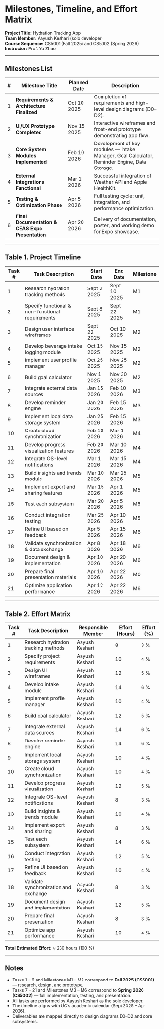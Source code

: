 # Milestones, Timeline, and Effort Matrix

**Project Title:** Hydration Tracking App  
**Team Member:** Aayush Keshari (solo developer)  
**Course Sequence:** CS5001 (Fall 2025) and CS5002 (Spring 2026)  
**Instructor:** Prof. Yu Zhao  

---

## Milestones List

| **#** | **Milestone Title** | **Planned Date** | **Description** |
|-------|---------------------|------------------|-----------------|
| 1 | **Requirements & Architecture Finalized** | Oct 10 2025 | Completion of requirements and high-level design diagrams (D0–D2). |
| 2 | **UI/UX Prototype Completed** | Nov 15 2025 | Interactive wireframes and front-end prototype demonstrating app flow. |
| 3 | **Core System Modules Implemented** | Feb 10 2026 | Development of key modules — Intake Manager, Goal Calculator, Reminder Engine, Data Storage. |
| 4 | **External Integrations Functional** | Mar 1 2026 | Successful integration of Weather API and Apple HealthKit. |
| 5 | **Testing & Optimization Phase** | Apr 5 2026 | Full testing cycle: unit, integration, and performance optimization. |
| 6 | **Final Documentation & CEAS Expo Presentation** | Apr 20 2026 | Delivery of documentation, poster, and working demo for Expo showcase. |

---

## Table 1. Project Timeline

| **Task #** | **Task Description** | **Start Date** | **End Date** | **Milestone** |
|-------------|----------------------|----------------|---------------|----------------|
| 1 | Research hydration tracking methods | Sept 2 2025 | Sept 10 2025 | M1 |
| 2 | Specify functional & non-functional requirements | Sept 8 2025 | Sept 22 2025 | M1 |
| 3 | Design user interface wireframes | Sept 22 2025 | Oct 10 2025 | M2 |
| 4 | Develop beverage intake logging module | Oct 15 2025 | Nov 15 2025 | M2 |
| 5 | Implement user profile manager | Oct 25 2025 | Nov 25 2025 | M2 |
| 6 | Build goal calculator | Nov 1 2025 | Nov 30 2025 | M2 |
| 7 | Integrate external data sources | Jan 15 2026 | Feb 10 2026 | M3 |
| 8 | Develop reminder engine | Jan 20 2026 | Feb 15 2026 | M3 |
| 9 | Implement local data storage system | Jan 25 2026 | Feb 15 2026 | M3 |
| 10 | Create cloud synchronization | Feb 10 2026 | Mar 1 2026 | M4 |
| 11 | Develop progress visualization features | Feb 20 2026 | Mar 10 2026 | M4 |
| 12 | Integrate OS-level notifications | Mar 1 2026 | Mar 15 2026 | M4 |
| 13 | Build insights and trends module | Mar 10 2026 | Mar 25 2026 | M5 |
| 14 | Implement export and sharing features | Mar 15 2026 | Apr 1 2026 | M5 |
| 15 | Test each subsystem | Mar 20 2026 | Apr 5 2026 | M5 |
| 16 | Conduct integration testing | Mar 25 2026 | Apr 10 2026 | M5 |
| 17 | Refine UI based on feedback | Apr 5 2026 | Apr 15 2026 | M6 |
| 18 | Validate synchronization & data exchange | Apr 8 2026 | Apr 18 2026 | M6 |
| 19 | Document design & implementation | Apr 10 2026 | Apr 20 2026 | M6 |
| 20 | Prepare final presentation materials | Apr 10 2026 | Apr 22 2026 | M6 |
| 21 | Optimize application performance | Apr 12 2026 | Apr 22 2026 | M6 |

---

## Table 2. Effort Matrix

| **Task #** | **Task Description** | **Responsible Member** | **Effort (Hours)** | **Effort (%)** |
|-------------|----------------------|-------------------------|-------------------|----------------|
| 1 | Research hydration tracking methods | Aayush Keshari | 8 | 3 % |
| 2 | Specify project requirements | Aayush Keshari | 10 | 4 % |
| 3 | Design UI wireframes | Aayush Keshari | 12 | 5 % |
| 4 | Develop intake module | Aayush Keshari | 14 | 6 % |
| 5 | Implement profile manager | Aayush Keshari | 10 | 4 % |
| 6 | Build goal calculator | Aayush Keshari | 12 | 5 % |
| 7 | Integrate external data sources | Aayush Keshari | 14 | 6 % |
| 8 | Develop reminder engine | Aayush Keshari | 14 | 6 % |
| 9 | Implement local storage system | Aayush Keshari | 10 | 4 % |
| 10 | Create cloud synchronization | Aayush Keshari | 10 | 4 % |
| 11 | Develop progress visualization | Aayush Keshari | 12 | 5 % |
| 12 | Integrate OS-level notifications | Aayush Keshari | 8 | 3 % |
| 13 | Build insights & trends module | Aayush Keshari | 10 | 4 % |
| 14 | Implement export and sharing | Aayush Keshari | 8 | 3 % |
| 15 | Test each subsystem | Aayush Keshari | 14 | 6 % |
| 16 | Conduct integration testing | Aayush Keshari | 12 | 5 % |
| 17 | Refine UI based on feedback | Aayush Keshari | 10 | 4 % |
| 18 | Validate synchronization and exchange | Aayush Keshari | 8 | 3 % |
| 19 | Document design and implementation | Aayush Keshari | 12 | 5 % |
| 20 | Prepare final presentation | Aayush Keshari | 8 | 3 % |
| 21 | Optimize app performance | Aayush Keshari | 10 | 4 % |

**Total Estimated Effort:** ≈ 230 hours (100 %)

---

## Notes
- Tasks 1 – 6 and Milestones M1 – M2 correspond to **Fall 2025 (CS5001)** — research, design, and prototype.  
- Tasks 7 – 21 and Milestones M3 – M6 correspond to **Spring 2026 (CS5002)** — full implementation, testing, and presentation.  
- All tasks are performed by Aayush Keshari as the sole developer.  
- The timeline aligns with UC’s academic calendar (Sept 2025 – Apr 2026).  
- Deliverables are mapped directly to design diagrams D0–D2 and core subsystems.  
